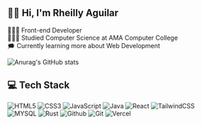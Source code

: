 ## 👋🏼 Hi, I'm Rheilly Aguilar  

👨🏼‍💻 Front-end Developer <br/>
👨🏼‍🎓 Studied Computer Science at AMA Computer College <br/>
🗯️ Currently learning more about Web Development <br/>

![Anurag's GitHub stats](https://github-readme-stats.vercel.app/api?username=RheillyAguilar&theme=graywhite_light&show_icons=true) 



## 💻 Tech Stack
![HTML5](https://img.shields.io/badge/html5-%23E34F26.svg?style=for-the-badge&logo=html5&logoColor=white)
![CSS3](https://img.shields.io/badge/css3-%231572B6.svg?style=for-the-badge&logo=css3&logoColor=white)
![JavaScript](https://img.shields.io/badge/javascript-%23323330.svg?style=for-the-badge&logo=javascript&logoColor=%23F7DF1E)
![Java](https://img.shields.io/badge/java-%23ED8B00.svg?style=for-the-badge&logo=openjdk&logoColor=white)
![React](https://img.shields.io/badge/react-%2320232a.svg?style=for-the-badge&logo=react&logoColor=%2361DAFB)
![TailwindCSS](https://img.shields.io/badge/tailwindcss-%2338B2AC.svg?style=for-the-badge&logo=tailwind-css&logoColor=white) <br/>
![MYSQL](https://img.shields.io/badge/mysql-%2338B2AC.svg?style=for-the-badge&logo=mysql&logoColor=white)
![Rust](https://img.shields.io/badge/rust-%23e63946.svg?style=for-the-badge&logo=rust&logoColor=white)
![Github](https://img.shields.io/badge/github-%23001d3d.svg?style=for-the-badge&logo=github&logoColor=white)
![Git](https://img.shields.io/badge/git-%23e76f51.svg?style=for-the-badge&logo=git&logoColor=white)
![Vercel](https://img.shields.io/badge/vercel-%231d3557.svg?style=for-the-badge&logo=vercel&logoColor=white)


<br />

#




